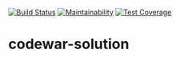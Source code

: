 [![Build Status](https://travis-ci.org/zhabinka/codewar-solutions.svg?branch=master)](https://travis-ci.org/zhabinka/codewar-solutions)  [![Maintainability](https://api.codeclimate.com/v1/badges/98f2f3957ff8f1a8d0fb/maintainability)](https://codeclimate.com/github/zhabinka/codewar-solutions/maintainability)  [![Test Coverage](https://api.codeclimate.com/v1/badges/98f2f3957ff8f1a8d0fb/test_coverage)](https://codeclimate.com/github/zhabinka/codewar-solutions/test_coverage)

# codewar-solution